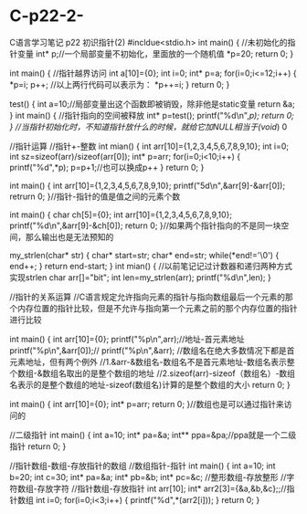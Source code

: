 # C-p22-2-
C语言学习笔记 p22 初识指针(2)
#incldue<stdio.h>
int main()
{
    //未初始化的指针变量
    int* p;//一个局部变量不初始化，里面放的一个随机值
    *p=20;
    return 0;
}

int main()
{
    //指针越界访问
    int a[10]={0};
    int i=0;
    int* p=a;
    for(i=0;i<=12;i++)
    {
        *p=i;
        p++;
        //以上两行代码可以表示为：
        *p++=i;
    }
    return 0;
}

test()
{
    int a=10;//局部变量出这个函数即被销毁，除非他是static变量
    return &a;
}
int main()
{
    //指针指向的空间被释放
    int* p=test();
    printf("%d\n",*p);
    return 0;
}
//当指针初始化时，不知道指针放什么的时候，就给它加NULL相当于(void*) 0

//指针运算
//指针+-整数
int mian()
{
    int arr[10]={1,2,3,4,5,6,7,8,9,10};
    int i=0;
    int sz=sizeof(arr)/sizeof(arr[0]);
    int* p=arr;
    for(i=0;i<10;i++)
    {
        printf("%d",*p);
        p=p+1;//也可以换成p++
    }
    return 0;
}

int main()
{
    int arr[10]={1,2,3,4,5,6,7,8,9,10};
    printf("5d\n",&arr[9]-&arr[0]);
    retrurn 0;
}//指针-指针的值是值之间的元素个数

int main()
{
    char ch[5]={0};
    int arr[10]={1,2,3,4,5,6,7,8,9,10};
    printf("%d\n",&arr[9]-&ch[0]);
    return 0;
}//如果两个指针指向的不是同一块空间，那么输出也是无法预知的

my_strlen(char* str)
{
    char* start=str;
    char* end=str;
    while(*end!='\0')
    {
        end++;
    }
    return end-start;
}
int mian()
{
    //以前笔记记过计数器和递归两种方式实现strlen
    char arr[]="bit";
    int len=my_strlen(arr);
    printf("%d\n",len);
}

//指针的关系运算
//C语言规定允许指向元素的指针与指向数组最后一个元素的那个内存位置的指针比较，但是不允许与指向第一个元素之前的那个内存位置的指针进行比较

int main()
{
    int arr[10]={0};
    printf("%p\n",arr);//地址-首元素地址
    printf("%p\n",&arr[0]);//
    printf("%p\n",&arr);
    //数组名在绝大多数情况下都是首元素地址，但有两个例外
    //1.&arr-&数组名-数组名不是首元素地址-数组名表示整个数组-&数组名取出的是整个数组的地址
    //2.sizeof(arr)-sizeof（数组名）-数组名表示的是整个数组的地址-sizeof(数组名)计算的是整个数组的大小
    return 0;
}

int main()
{
    int arr[10]={0};
    int* p=arr;
    return 0;
}//数组也是可以通过指针来访问的

//二级指针
int main()
{
    int a=10;
    int* pa=&a;
    int** ppa=&pa;//ppa就是一个二级指针
    return 0;
}

//指针数组-数组-存放指针的数组
//数组指针-指针
int main()
{
    int a=10;
    int b=20;
    int c=30;
    int* pa=&a;
    int* pb=&b;
    int* pc=&c;
    //整形数组-存放整形
    //字符数组-存放字符
    //指针数组-存放指针
    int arr[10];
    int* arr2[3]={&a,&b,&c};;//指针数组
    int i=0;
    for(i=0;i<3;i++)
    {
        printf("%d",*(arr2[i]));
    }
    return 0;
}





